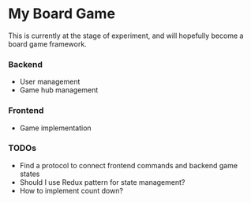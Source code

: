 # My Board Game

This is currently at the stage of experiment, and will hopefully become a board game framework.

### Backend

- User management
- Game hub management

### Frontend

- Game implementation

### TODOs

- Find a protocol to connect frontend commands and backend game states
- Should I use Redux pattern for state management?
- How to implement count down?